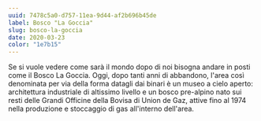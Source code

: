 ```yaml
---
uuid: 7478c5a0-d757-11ea-9d44-af2b696b45de
label: Bosco "La Goccia"
slug: bosco-la-goccia
date: 2020-03-23
color: "1e7b15"
---
```


Se si vuole vedere come sarà il mondo dopo di noi bisogna andare in posti come il Bosco La Goccia. Oggi, dopo tanti anni di abbandono, l'area così denominata per via della forma datagli dai binari è un museo a cielo aperto: architettura industriale di altissimo livello e un bosco pre-alpino nato sui resti delle Grandi Officine della Bovisa di Union de Gaz, attive fino al 1974 nella produzione e stoccaggio di gas all'interno dell'area.